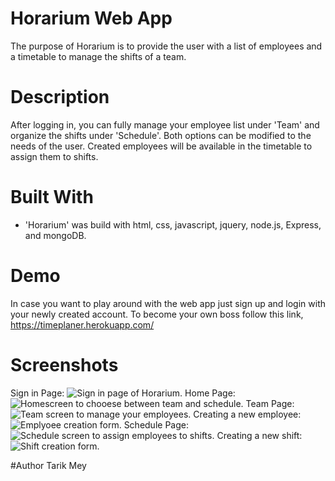 # Horarium Web App
The purpose of Horarium is to provide the user with a list of employees and a timetable to manage the shifts of a team. 

# Description
After logging in, you can fully manage your employee list under 'Team' and organize the shifts under 'Schedule'. Both options can be modified to the needs of the user. Created employees will be available in the timetable to assign them to shifts.

# Built With
* 'Horarium' was build with html, css, javascript, jquery, node.js, Express, and mongoDB.

# Demo
In case you want to play around with the web app just sign up and login with your newly created account.
To become your own boss follow this link, https://timeplaner.herokuapp.com/

# Screenshots
Sign in Page:
![Sign in page of Horarium.](./pictures/sign_in.png)
Home Page:
![Homescreen to chooese between team and schedule.](./pictures/homescreen.png)
Team Page:
![Team screen to manage your employees.](./pictures/employee_overview.png)
Creating a new employee:
![Emplyoee creation form.](./pictures/employee_creation.png)
Schedule Page:
![Schedule screen to assign employees to shifts.](./pictures/shifts_overview.png)
Creating a new shift:
![Shift creation form.](./pictures/addingShift_form.png)

#Author
Tarik Mey

